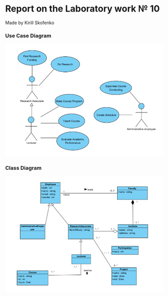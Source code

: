 # Report on the Laboratory work № 10
Made by Kirill Skofenko
### Use Case Diagram 
![](screenshots/useCase.png)
### Class Diagram 
![](screenshots/class.png)
